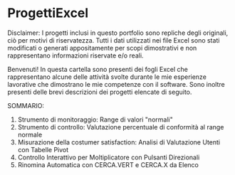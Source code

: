 # ProgettiExcel
Disclaimer: I progetti inclusi in questo portfolio sono repliche degli originali, ciò per motivi di riservatezza. Tutti i dati utilizzati nei file Excel sono stati modificati o generati appositamente per scopi dimostrativi e non rappresentano informazioni riservate e/o reali.

Benvenuti! In questa cartella sono presenti dei fogli Excel che rappresentano alcune delle attività svolte durante le mie esperienze lavorative che dimostrano le mie competenze con il software. Sono inoltre presenti delle brevi descrizioni dei progetti elencate di seguito.

SOMMARIO:
1. Strumento di monitoraggio: Range di valori "normali"
2. Strumento di controllo: Valutazione percentuale di conformità al range normale
3. Misurazione della costumer satisfaction: Analisi di Valutazione Utenti con Tabelle Pivot
4. Controllo Interattivo per Moltiplicatore con Pulsanti Direzionali
5. Rinomina Automatica con CERCA.VERT e CERCA.X da Elenco

